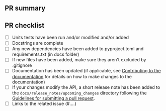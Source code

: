 <!--
Thank you for your contribution and pull request. Please refer to the subsequent comments to format your PR. 
For further information, visit https://www.graphinglib.org/latest/contributing/contributing.html#guidelines-for-submitting-a-pull-request.

We understand that PRs can sometimes be overwhelming. If you're uncertain about any of these steps,
don't hesitate to create the pull request anyway and leave a comment asking your questions.
-->

## PR summary
<!--
Please provide at least 1-2 sentences describing the pull request in detail
(What problem does it solve? How did you solve it?) and link to relevant issues and PRs.

Also please summarize the changes in the title and avoid non-descriptive titles such as
"Addresses issue #1234".
-->



## PR checklist

<!-- Please check every step you've completed. Mark any non-applicable statement with [N/A]. -->

- [ ] Units tests have been run and/or modified and/or added
- [ ] Docstrings are complete
- [ ] Any new dependencies have been added to pyproject.toml and requirements.txt (in docs folder)
- [ ] If new files have been added, make sure they aren't excluded by .gitignore
- [ ] Documentation has been updated (if applicable, see [Contributing to the documentation](https://www.graphinglib.org/latest/contributing/contributing.html#contributing-to-the-documentation) for details on how to make changes to the documentation)
- [ ] If your changes modify the API, a short release note has been added to the ``docs/release_notes/upcoming_changes`` directory following the [Guidelines for submitting a pull request](https://www.graphinglib.org/latest/contributing/contributing.html#guidelines-for-submitting-a-pull-request).
- [ ] Links to the related issue (#....)
